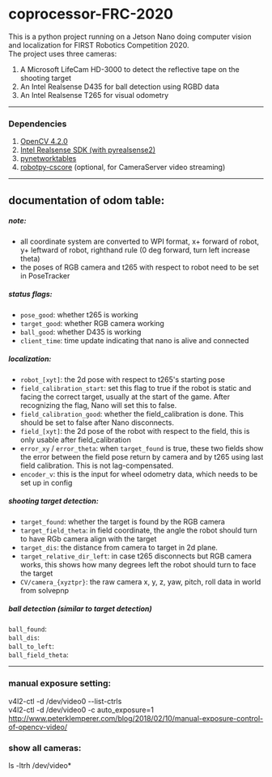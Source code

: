 # coprocessor-FRC-2020

This is a python project running on a Jetson Nano doing computer vision and localization for FIRST Robotics Competition 2020.  
The project uses three cameras:
1. A Microsoft LifeCam HD-3000 to detect the reflective tape on the shooting target
2. An Intel Realsense D435 for ball detection using RGBD data
3. An Intel Realsense T265 for visual odometry  

-------------------------------
### Dependencies
1. [OpenCV 4.2.0](https://github.com/JetsonHacksNano/buildOpenCV)
2. [Intel Realsense SDK (with pyrealsense2)](https://github.com/JetsonHacksNano/installLibrealsense)
3. [pynetworktables](https://robotpy.readthedocs.io/en/stable/install/index.html)
4. [robotpy-cscore](https://robotpy.readthedocs.io/en/stable/install/cscore.html) (optional, for CameraServer video streaming)

-------------------------------

## documentation of odom table:  
##### note: 
* all coordinate system are converted to WPI format, x+ forward of robot, y+ leftward of robot, righthand rule (0 deg forward, turn left increase theta)
* the poses of RGB camera and t265 with respect to robot need to be set in PoseTracker
 
##### status flags:
* `pose_good`: whether t265 is working
* `target_good`: whether RGB camera working
* `ball_good`: whether D435 is working
* `client_time`: time update indicating that nano is alive and connected

##### localization:
* `robot_[xyt]`: the 2d pose with respect to t265's starting pose
* `field_calibration_start`: set this flag to true if the robot is static and facing the correct target, usually at the start of the game. After recognizing the flag, Nano will set this to false.
* `field_calibration_good`: whether the field_calibration is done. This should be set to false after Nano disconnects.
* `field_[xyt]`: the 2d pose of the robot with respect to the field, this is only usable after field_calibration
* `error_xy` / `error_theta`: when `target_found` is true, these two fields show the error between the field pose return by camera and by t265 using last field calibration. This is not lag-compensated.
* `encoder_v`: this is the input for wheel odometry data, which needs to be set up in config

##### shooting target detection:
* `target_found`: whether the target is found by the RGB camera
* `target_field_theta`: in field coordinate, the angle the robot should turn to have RGb camera align with the target
* `target_dis`: the distance from camera to target in 2d plane.
* `target_relative_dir_left`: in case t265 disconnects but RGB camera works, this shows how many degrees left the robot should turn to face the target
* `CV/camera_{xyztpr}`: the raw camera x, y, z, yaw, pitch, roll data in world from solvepnp

##### ball detection (similar to target detection)
`ball_found`:  
`ball_dis`:  
`ball_to_left`:  
`ball_field_theta`:

--------------------------------------

### manual exposure setting:
v4l2-ctl -d /dev/video0 --list-ctrls  
v4l2-ctl -d /dev/video0 -c auto_exposure=1  
http://www.peterklemperer.com/blog/2018/02/10/manual-exposure-control-of-opencv-video/

### show all cameras:
ls -ltrh /dev/video*